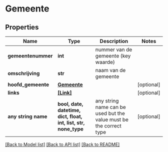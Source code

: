 # Gemeente


## Properties
Name | Type | Description | Notes
------------ | ------------- | ------------- | -------------
**gemeentenummer** | **int** | nummer van de gemeente (key waarde) | 
**omschrijving** | **str** | naam van de gemeente | 
**hoofd_gemeente** | [**Gemeente**](Gemeente.md) |  | [optional] 
**links** | [**[Link]**](Link.md) |  | [optional] 
**any string name** | **bool, date, datetime, dict, float, int, list, str, none_type** | any string name can be used but the value must be the correct type | [optional]

[[Back to Model list]](../README.md#documentation-for-models) [[Back to API list]](../README.md#documentation-for-api-endpoints) [[Back to README]](../README.md)


